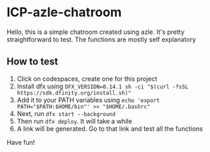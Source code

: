 # ICP-azle-chatroom

Hello, this is a simple chatroom created using azle. It's pretty straightforward to test. The functions are mostly self explanatory

## How to test
1. Click on codespaces, create one for this project
2. Install dfx using `DFX_VERSION=0.14.1 sh -ci "$(curl -fsSL https://sdk.dfinity.org/install.sh)"`
3. Add it to your PATH variables using `echo 'export PATH="$PATH:$HOME/bin"' >> "$HOME/.bashrc"`
4. Next, run `dfx start --background`
5. Then run `dfx deploy`. It will take a while
6. A link will be generated. Go to that link and test all the functions

Have fun!
